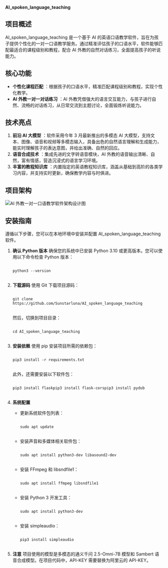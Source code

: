 **AI_spoken_language_teaching**

## 项目概述

AI_spoken_language_teaching 是一个基于 AI 的英语口语教学软件，旨在为孩子提供个性化的一对一口语教学服务。通过精准评估孩子的口语水平，软件能够匹配最适合的课程级别和教程，配合 AI 外教的自然对话练习，全面提高孩子的听说能力。

## 核心功能

* **个性化课程匹配** ：根据孩子的口语水平，精准匹配课程级别和教程，实现个性化教学。
* **AI 外教一对一对话练习** ：AI 外教凭借强大的语言交互能力，与孩子进行自然、流畅的对话练习，从日常交流到主题讨论，全面锻炼听说能力。

## 技术亮点

1. **前沿 AI 大模型** ：软件采用今年 3 月最新推出的多模态 AI 大模型，支持文本、图像、语音和视频等多模态输入，具备出色的自然语言理解和生成能力，能实时理解孩子的表达意图，并给出准确、自然的回应。
2. **语音合成技术** ：集成先进的文字转语音模块，AI 外教的语音输出清晰、自然，富有情感，营造沉浸式的语言学习环境。
3. **丰富的教程知识库** ：内置指定的英语教程知识库，涵盖从基础到高阶的各类学习内容，并支持实时更新，确保教学内容与时俱进。

## 项目架构

![AI 外教一对一口语教学软件架构设计图](https://github.com/Sunstarluna/AI_spoken_language_teaching/blob/main/assets/architecture_diagram.png)

## 安装指南

遵循以下步骤，您可以在本地环境中安装并配置 AI_spoken_language_teaching 软件。

1. **确认 Python 版本**
   确保您的系统中已安装 Python 3.10 或更高版本。您可以使用以下命令检查 Python 版本：

   <pre><div class="CodeBlockWrapper-gJHgOG bFWpew code-block"><div class="CodeHeader-kZBWoT dBDUBA"><div><div class="CodeLanguage-cvUWFC emAjim"><TEXT></div></div><div class="Box-hNxnGY Stack-cqVNEr HStack-dDxHab bBHTRB jTolXW gcygOE"><i class="iconfont icon-copy copy"></i></div></div><div class="CodeContent-fSMUHF bmLmts"><pre class="shiki one-light" tabindex="0"><code><span class="line"><span>python3 --version</span></span></code></pre></div></div></pre>
2. **下载源码**
   使用 Git 下载项目源码：

   <pre><div class="CodeBlockWrapper-gJHgOG bFWpew code-block"><div class="CodeHeader-kZBWoT dBDUBA"><div><div class="CodeLanguage-cvUWFC emAjim"><TEXT></div></div><div class="Box-hNxnGY Stack-cqVNEr HStack-dDxHab bBHTRB jTolXW gcygOE"><i class="iconfont icon-copy copy"></i></div></div><div class="CodeContent-fSMUHF bmLmts"><pre class="shiki one-light" tabindex="0"><code><span class="line"><span>git clone https://github.com/Sunstarluna/AI_spoken_language_teaching</span></span></code></pre></div></div></pre>

   然后，切换到项目目录：

   <pre><div class="CodeBlockWrapper-gJHgOG bFWpew code-block"><div class="CodeHeader-kZBWoT dBDUBA"><div><div class="CodeLanguage-cvUWFC emAjim"><TEXT></div></div><div class="Box-hNxnGY Stack-cqVNEr HStack-dDxHab bBHTRB jTolXW gcygOE"><i class="iconfont icon-copy copy"></i></div></div><div class="CodeContent-fSMUHF bmLmts"><pre class="shiki one-light" tabindex="0"><code><span class="line"><span>cd AI_spoken_language_teaching</span></span></code></pre></div></div></pre>
3. **安装依赖**
   使用 pip 安装项目所需的依赖包：

   <pre><div class="CodeBlockWrapper-gJHgOG bFWpew code-block"><div class="CodeHeader-kZBWoT dBDUBA"><div><div class="CodeLanguage-cvUWFC emAjim"><TEXT></div></div><div class="Box-hNxnGY Stack-cqVNEr HStack-dDxHab bBHTRB jTolXW gcygOE"><i class="iconfont icon-copy copy"></i></div></div><div class="CodeContent-fSMUHF bmLmts"><pre class="shiki one-light" tabindex="0"><code><span class="line"><span>pip3 install -r requirements.txt</span></span></code></pre></div></div></pre>

   此外，还需要安装以下软件包：

   <pre><div class="CodeBlockWrapper-gJHgOG bFWpew code-block"><div class="CodeHeader-kZBWoT dBDUBA"><div><div class="CodeLanguage-cvUWFC emAjim"><TEXT></div></div><div class="Box-hNxnGY Stack-cqVNEr HStack-dDxHab bBHTRB jTolXW gcygOE"><i class="iconfont icon-copy copy"></i></div></div><div class="CodeContent-fSMUHF bmLmts"><pre class="shiki one-light" tabindex="0"><code><span class="line"><span>pip3 install flask</span></span><span class="line"><span>pip3 install flask-cors</span></span><span class="line"><span>pip3 install pydub</span></span></code></pre></div></div></pre>
4. **系统配置**

   * 更新系统软件包列表：
     <pre><div class="CodeBlockWrapper-gJHgOG bFWpew code-block"><div class="CodeHeader-kZBWoT dBDUBA"><div><div class="CodeLanguage-cvUWFC emAjim"><TEXT></div></div><div class="Box-hNxnGY Stack-cqVNEr HStack-dDxHab bBHTRB jTolXW gcygOE"><i class="iconfont icon-copy copy"></i></div></div><div class="CodeContent-fSMUHF bmLmts"><pre class="shiki one-light" tabindex="0"><code><span class="line"><span>sudo apt update</span></span></code></pre></div></div></pre>
   * 安装声音和多媒体相关软件包：
     <pre><div class="CodeBlockWrapper-gJHgOG bFWpew code-block"><div class="CodeHeader-kZBWoT dBDUBA"><div><div class="CodeLanguage-cvUWFC emAjim"><TEXT></div></div><div class="Box-hNxnGY Stack-cqVNEr HStack-dDxHab bBHTRB jTolXW gcygOE"><i class="iconfont icon-copy copy"></i></div></div><div class="CodeContent-fSMUHF bmLmts"><pre class="shiki one-light" tabindex="0"><code><span class="line"><span>sudo apt install python3-dev libasound2-dev</span></span></code></pre></div></div></pre>
   * 安装 FFmpeg 和 libsndfile1：
     <pre><div class="CodeBlockWrapper-gJHgOG bFWpew code-block"><div class="CodeHeader-kZBWoT dBDUBA"><div><div class="CodeLanguage-cvUWFC emAjim"><TEXT></div></div><div class="Box-hNxnGY Stack-cqVNEr HStack-dDxHab bBHTRB jTolXW gcygOE"><i class="iconfont icon-copy copy"></i></div></div><div class="CodeContent-fSMUHF bmLmts"><pre class="shiki one-light" tabindex="0"><code><span class="line"><span>sudo apt install ffmpeg libsndfile1</span></span></code></pre></div></div></pre>
   * 安装 Python 3 开发工具：
     <pre><div class="CodeBlockWrapper-gJHgOG bFWpew code-block"><div class="CodeHeader-kZBWoT dBDUBA"><div><div class="CodeLanguage-cvUWFC emAjim"><TEXT></div></div><div class="Box-hNxnGY Stack-cqVNEr HStack-dDxHab bBHTRB jTolXW gcygOE"><i class="iconfont icon-copy copy"></i></div></div><div class="CodeContent-fSMUHF bmLmts"><pre class="shiki one-light" tabindex="0"><code><span class="line"><span>sudo apt install python3-dev</span></span></code></pre></div></div></pre>
   * 安装 simpleaudio：
     <pre><div class="CodeBlockWrapper-gJHgOG bFWpew code-block"><div class="CodeHeader-kZBWoT dBDUBA"><div><div class="CodeLanguage-cvUWFC emAjim"><TEXT></div></div><div class="Box-hNxnGY Stack-cqVNEr HStack-dDxHab bBHTRB jTolXW gcygOE"><i class="iconfont icon-copy copy"></i></div></div><div class="CodeContent-fSMUHF bmLmts"><pre class="shiki one-light" tabindex="0"><code><span class="line"><span>pip3 install simpleaudio</span></span></code></pre></div></div></pre>
5. **注意**
   项目使用的模型是多模态的通义千问 2.5-Omni-7B 模型和 Sambert 语音合成模型。在项目代码中，API-KEY 需要替换为阿里云的 API-KEY。
